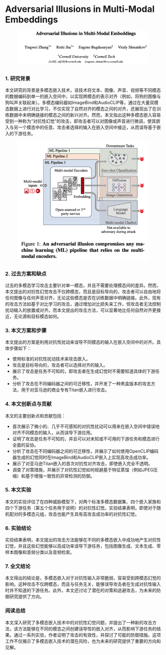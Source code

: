 # Adversarial Illusions in Multi-Modal Embeddings

<figure><img src="../.gitbook/assets/image (4) (1) (1) (1) (1) (1) (1) (1) (1) (1) (1) (1) (1) (1) (1) (1) (1) (1) (1) (1) (1) (1) (1) (1) (1).png" alt=""><figcaption></figcaption></figure>

##

### 1. 研究背景

本文研究的背景是多模态嵌入技术，该技术将文本、图像、声音、视频等不同模态的数据编码到单一的嵌入空间中，以实现跨模态的表示对齐（例如，将狗的图像与狗叫声关联起来）。多模态编码器如ImageBind和AudioCLIP等，通过在大量双模态数据上进行对比学习，不仅实现了自然对齐的模态之间的对齐，还展现出了在训练数据中未明确链接的模态之间的新兴对齐。然而，本文指出这种多模态嵌入容易受到一种称为“对抗性幻觉”的攻击，即攻击者可以对图像或声音进行微调，使其嵌入与另一个模态中的任意、攻击者选择的输入在嵌入空间中接近，从而误导基于嵌入的下游任务。

<figure><img src="../.gitbook/assets/image (1) (1) (1) (1) (1) (1) (1) (1) (1) (1) (1) (1) (1) (1) (1) (1) (1) (1) (1) (1) (1) (1) (1) (1) (1) (1) (1).png" alt=""><figcaption></figcaption></figure>

### 2. 过去方案和缺点

过去的多模态学习攻击主要针对单一模态，并且不需要处理模态间的差异。然而，本文提出的对抗性幻觉攻击不仅跨模态，而且是目标导向的，攻击者可以自由地将任何图像与任何声音对齐，无论这些模态是否在训练数据中明确链接。此外，现有的攻击方法如基于对比学习的攻击，通过增加对比损失来工作，但攻击者无法控制扰动输入的放置或对齐。而本文提出的攻击方法，可以显著地比任何自然对齐更接近，无论源和目标模态如何。

### 3. 本文方案和步骤

本文提出的方案是利用对抗性扰动来误导不同模态的输入在嵌入空间中的对齐。具体步骤如下：

* 使用标准的对抗性扰动技术来攻击嵌入。
* 攻击是目标导向的，攻击者可以选择对齐的输入。
* 展示了攻击是任务不可知的，即攻击者在生成幻觉时不需要知道具体的下游任务。
* 分析了攻击在不同编码器之间的可迁移性，并开发了一种黑盒版本的攻击方法，用于对亚马逊的商业专有Titan嵌入进行攻击。

### 4. 本文创新点与贡献

本文的主要创新点和贡献包括：

* 首次展示了微小的、几乎不可感知的对抗性扰动可以用来在嵌入空间中错误地对齐不同模态的输入，从而误导下游应用。
* 证明了攻击是任务不可知的，并且可以对未知或不可用的下游任务和模态进行全面的妥协。
* 分析了攻击在不同编码器之间的可迁移性，并展示了如何使用OpenCLIP编码器生成的幻觉同时在ImageBind和AudioCLIP嵌入上实现高攻击成功率。
* 展示了对亚马逊Titan嵌入的首次对抗性对齐攻击，即使嵌入完全不透明。
* 调查了对策措施，并展示了对抗性幻觉如何规避基于特征蒸馏（例如JPEG压缩）和基于增强一致性的异常检测的防御。

### 5. 本文实验

本文的实验评估了在四种威胁模型下，对两个标准多模态数据集、四个嵌入家族和四个下游任务（第五个任务用于说明）的对抗性幻觉。实验结果表明，即使对于随机配对的多模态元组，攻击也能产生具有高攻击成功率的对抗性幻觉。

### 6. 实验结论

实验结果表明，本文提出的攻击方法能够在不同的多模态嵌入中成功地产生对抗性幻觉，并且这些幻觉能够以高成功率误导下游任务，包括图像生成、文本生成、零样本图像和音频分类以及音频检索。

### 7. 全文结论

本文得出的结论是，多模态嵌入对于对抗性输入非常脆弱，容易受到跨模态幻觉的影响。这种攻击不仅跨模态，而且与任务无关，能够误导攻击者在生成对抗性输入时并不知道的下游任务。此外，本文还讨论了潜在的对策和逃避攻击，为未来的防御研究提供了方向。

### 阅读总结

本文深入研究了多模态嵌入技术中的对抗性幻觉问题，并提出了一种新的攻击方法，该方法能够在不同的模态之间创建误导性的嵌入对齐，从而影响下游任务的结果。通过一系列实验，作者证明了攻击的有效性，并探讨了可能的防御措施。这项工作不仅揭示了多模态嵌入技术的潜在风险，也为未来的研究提供了重要的方向和见解。
